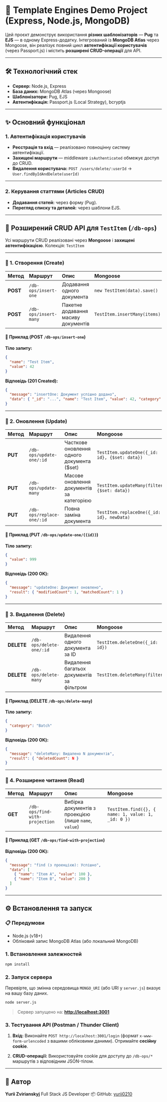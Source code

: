 # 🚀 Template Engines Demo Project (Express, Node.js, MongoDB)

Цей проєкт демонструє використання **різних шаблонізаторів** — **Pug** та **EJS** — в одному Express-додатку.
Інтегрований із **MongoDB Atlas** через Mongoose, він реалізує повний цикл **автентифікації користувачів** (через Passport.js) і містить **розширені CRUD-операції** для API.

---

## 🛠️ Технологічний стек

* **Сервер:** Node.js, Express
* **База даних:** MongoDB Atlas (через Mongoose)
* **Шаблонізатори:** Pug, EJS
* **Автентифікація:** Passport.js (Local Strategy), bcryptjs

---

## ✨ Основний функціонал

### 1. Автентифікація користувачів

* **Реєстрація та вхід** — реалізовано повноцінну систему автентифікації.
* **Захищені маршрути** — middleware `isAuthenticated` обмежує доступ до CRUD.
* **Видалення користувача:**
  `POST /users/delete/:userId` → `User.findByIdAndDelete(userId)`

---

### 2. Керування статтями (Articles CRUD)

* **Додавання статей:** через форму (Pug).
* **Перегляд списку та деталей:** через шаблони EJS.

---

## 🔬 Розширений CRUD API для `TestItem` (`/db-ops`)

Усі маршрути CRUD реалізовані через **Mongoose** і **захищені автентифікацією**.
Колекція: `TestItem`

---

### 🧩 1. Створення (Create)

| Метод    | Маршрут               | Опис                                | Mongoose                     |
| :------- | :-------------------- | :---------------------------------- | :--------------------------- |
| **POST** | `/db-ops/insert-one`  | Додавання одного документа          | `new TestItem(data).save()`  |
| **POST** | `/db-ops/insert-many` | Пакетне додавання масиву документів | `TestItem.insertMany(items)` |

#### 📝 Приклад (POST `/db-ops/insert-one`)

**Тіло запиту:**

```json
{
  "name": "Test Item",
  "value": 42
}
```

**Відповідь (201 Created):**

```json
{
  "message": "insertOne: Документ успішно додано",
  "data": { "_id": "...", "name": "Test Item", "value": 42, "category": "Demo" }
}
```

---

### 🧩 2. Оновлення (Update)

| Метод   | Маршрут                   | Опис                                       | Mongoose                                      |
| :------ | :------------------------ | :----------------------------------------- | :-------------------------------------------- |
| **PUT** | `/db-ops/update-one/:id`  | Часткове оновлення одного документа ($set) | `TestItem.updateOne({_id: id}, {$set: data})` |
| **PUT** | `/db-ops/update-many`     | Масове оновлення документів за категорією  | `TestItem.updateMany(filter, {$set: data})`   |
| **PUT** | `/db-ops/replace-one/:id` | Повна заміна документа                     | `TestItem.replaceOne({_id: id}, newData)`     |

#### 📝 Приклад (PUT `/db-ops/update-one/{{id}}`)

**Тіло запиту:**

```json
{
  "value": 999
}
```

**Відповідь (200 OK):**

```json
{
  "message": "updateOne: Документ оновлено",
  "result": { "modifiedCount": 1, "matchedCount": 1 }
}
```

---

### 🧩 3. Видалення (Delete)

| Метод      | Маршрут                  | Опис                                      | Mongoose                        |
| :--------- | :----------------------- | :---------------------------------------- | :------------------------------ |
| **DELETE** | `/db-ops/delete-one/:id` | Видалення одного документа за ID          | `TestItem.deleteOne({_id: id})` |
| **DELETE** | `/db-ops/delete-many`    | Видалення багатьох документів за фільтром | `TestItem.deleteMany(filter)`   |

#### 📝 Приклад (DELETE `/db-ops/delete-many`)

**Тіло запиту:**

```json
{
  "category": "Batch"
}
```

**Відповідь (200 OK):**

```json
{
  "message": "deleteMany: Видалено N документів",
  "result": { "deletedCount": N }
}
```

---

### 🧩 4. Розширене читання (Read)

| Метод   | Маршрут                        | Опис                                                  | Mongoose                                           |
| :------ | :----------------------------- | :---------------------------------------------------- | :------------------------------------------------- |
| **GET** | `/db-ops/find-with-projection` | Вибірка документів з проекцією (лише `name`, `value`) | `TestItem.find({}, { name: 1, value: 1, _id: 0 })` |

#### 📝 Приклад (GET `/db-ops/find-with-projection`)

**Відповідь (200 OK):**

```json
{
  "message": "find (з проекцією): Успішно",
  "data": [
    { "name": "Item A", "value": 100 },
    { "name": "Item B", "value": 200 }
  ]
}
```

---

## ⚙️ Встановлення та запуск

### 📋 Передумови

* Node.js (v18+)
* Обліковий запис MongoDB Atlas (або локальний MongoDB)

### 1. Встановлення залежностей

```bash
npm install
```

### 2. Запуск сервера

Перевірте, що змінна середовища `MONGO_URI` (або URI у `server.js`) вказує на вашу базу даних.

```bash
node server.js
```

> Сервер запущено на: **[http://localhost:3001](http://localhost:3001)**

### 3. Тестування API (Postman / Thunder Client)

1. **Вхід:**
   Виконайте `POST http://localhost:3001/login` (формат `x-www-form-urlencoded` з вашими обліковими даними).
   Отримайте **сесійну cookie**.

2. **CRUD-операції:**
   Використовуйте cookie для доступу до `/db-ops/*` маршрутів з відповідним JSON-тілом.

---

## 🧠 Автор

**Yurii Zvirianskyj**
Full Stack JS Developer
📦 GitHub: [yurii0210](https://github.com/yurii0210)
